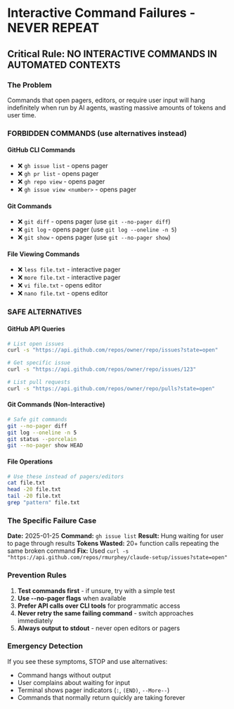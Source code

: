 # Interactive Command Failures - NEVER REPEAT

## Critical Rule: NO INTERACTIVE COMMANDS IN AUTOMATED CONTEXTS

### The Problem
Commands that open pagers, editors, or require user input will hang indefinitely when run by AI agents, wasting massive amounts of tokens and user time.

### FORBIDDEN COMMANDS (use alternatives instead)

#### GitHub CLI Commands
- ❌ `gh issue list` - opens pager
- ❌ `gh pr list` - opens pager  
- ❌ `gh repo view` - opens pager
- ❌ `gh issue view <number>` - opens pager

#### Git Commands
- ❌ `git diff` - opens pager (use `git --no-pager diff`)
- ❌ `git log` - opens pager (use `git log --oneline -n 5`)
- ❌ `git show` - opens pager (use `git --no-pager show`)

#### File Viewing Commands
- ❌ `less file.txt` - interactive pager
- ❌ `more file.txt` - interactive pager
- ❌ `vi file.txt` - opens editor
- ❌ `nano file.txt` - opens editor

### SAFE ALTERNATIVES

#### GitHub API Queries
```bash
# List open issues
curl -s "https://api.github.com/repos/owner/repo/issues?state=open"

# Get specific issue
curl -s "https://api.github.com/repos/owner/repo/issues/123"

# List pull requests
curl -s "https://api.github.com/repos/owner/repo/pulls?state=open"
```

#### Git Commands (Non-Interactive)
```bash
# Safe git commands
git --no-pager diff
git log --oneline -n 5
git status --porcelain
git --no-pager show HEAD
```

#### File Operations
```bash
# Use these instead of pagers/editors
cat file.txt
head -20 file.txt
tail -20 file.txt
grep "pattern" file.txt
```

### The Specific Failure Case
**Date:** 2025-01-25
**Command:** `gh issue list`
**Result:** Hung waiting for user to page through results
**Tokens Wasted:** 20+ function calls repeating the same broken command
**Fix:** Used `curl -s "https://api.github.com/repos/rmurphey/claude-setup/issues?state=open"`

### Prevention Rules
1. **Test commands first** - if unsure, try with a simple test
2. **Use --no-pager flags** when available
3. **Prefer API calls over CLI tools** for programmatic access
4. **Never retry the same failing command** - switch approaches immediately
5. **Always output to stdout** - never open editors or pagers

### Emergency Detection
If you see these symptoms, STOP and use alternatives:
- Command hangs without output
- User complains about waiting for input
- Terminal shows pager indicators (`:`, `(END)`, `--More--`)
- Commands that normally return quickly are taking forever